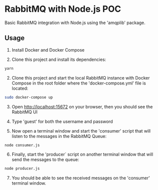 # RabbitMQ with Node.js POC

Basic RabbitMQ integration with Node.js using the 'amqplib' package.

## Usage

1. Install Docker and Docker Compose

2. Clone this project and install its dependencies:

```bash
yarn 
```

2. Clone this project and start the local RabbitMQ instance with Docker Compose in the root folder where the 'docker-compose.yml' file is located:

```bash
sudo docker-compose up
```

3. Open <a href="http://localhost:15672">http://localhost:15672</a> on your browser, then you should see the RabbitMQ UI

4. Type 'guest' for both the username and password

5. Now open a terminal window and start the 'consumer' script that will listen to the messages in the RabbitMQ Queue:

```bash
node consumer.js
```

6. Finally, start the 'producer` script on another terminal window that will send the messages to the queue:

```bash
node producer.js
```

7. You should be able to see the received messages on the 'consumer' terminal window.

